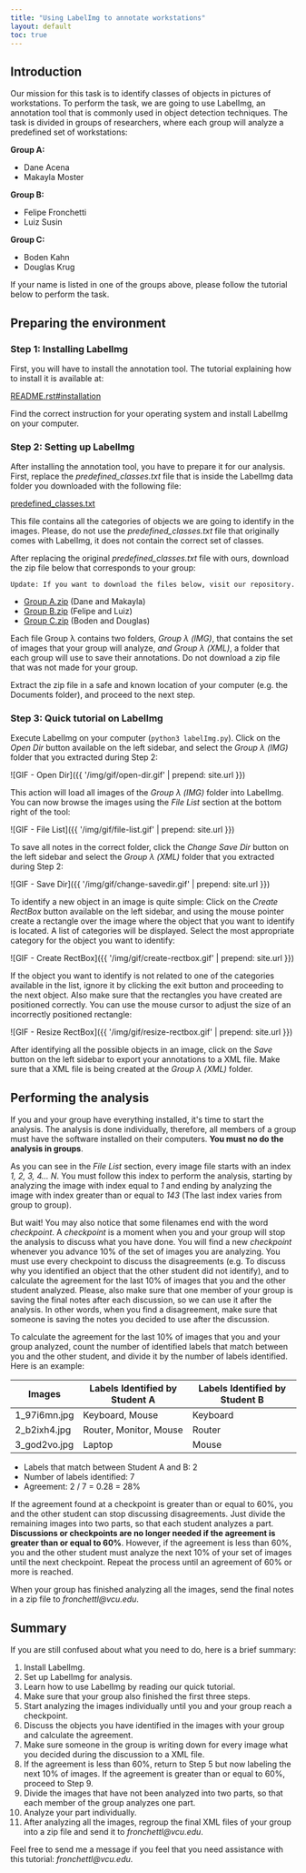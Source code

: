 ```yaml
---
title: "Using LabelImg to annotate workstations"
layout: default
toc: true
---
```


## Introduction

Our mission for this task is to identify classes of objects in pictures of workstations.
To perform the task, we are going to use LabelImg, an annotation tool that is commonly used in object detection techniques. The task
is divided in groups of researchers, where each group will analyze a predefined set of workstations:

**Group A:**
- Dane Acena
- Makayla Moster

**Group B:**
- Felipe Fronchetti
- Luiz Susin

**Group C:**
- Boden Kahn
- Douglas Krug

If your name is listed in one of the groups above, please follow the tutorial below to perform the task.

## Preparing the environment

### Step 1: Installing LabelImg

First, you will have to install the annotation tool. The tutorial explaining how to install it is available at:

[README.rst#installation](https://github.com/tzutalin/labelImg/blob/master/README.rst#installation)

Find the correct instruction for your operating system and install LabelImg on your computer.

### Step 2: Setting up LabelImg

 After installing the annotation tool, you have to prepare it for our analysis. First, replace the _predefined_classes.txt_ file that is inside the LabelImg data folder you downloaded with the following file:

[predefined_classes.txt](https://github.com/vcuse/workstations/blob/master/data/predefined_classes.txt)

This file contains all the categories of objects we are going to identify in the images. Please, do not use the _predefined_classes.txt_ file that originally comes with LabelImg, it does not contain the correct set of classes.

After replacing the original _predefined_classes.txt_ file with ours, download the zip file below that corresponds to your group:

`Update: If you want to download the files below, visit our repository.`

- [Group A.zip]() (Dane and Makayla)
- [Group B.zip]() (Felipe and Luiz)
- [Group C.zip]() (Boden and Douglas)

Each file Group λ contains two folders, _Group λ (IMG)_, that contains the set of images that your group will analyze, _and Group λ (XML)_, a folder that each group will use to save their annotations. Do not download a zip file that was not made for your group.

Extract the zip file in a safe and known location of your computer (e.g. the Documents folder), and proceed to the next step.

### Step 3: Quick tutorial on LabelImg

Execute LabelImg on your computer (`python3 labelImg.py`). Click on the _Open Dir_ button available on the left sidebar, and select the _Group λ (IMG)_ folder that you extracted during Step 2:

![GIF - Open Dir]({{ '/img/gif/open-dir.gif' | prepend: site.url }})

This action will load all images of the _Group λ (IMG)_ folder into LabelImg. You can now browse the images using the _File List_ section at the bottom right of the tool:

![GIF - File List]({{ '/img/gif/file-list.gif' | prepend: site.url }})

To save all notes in the correct folder, click the _Change  Save Dir_ button on the left sidebar and select the _Group λ (XML)_ folder that you 
extracted during Step 2:

![GIF - Save Dir]({{ '/img/gif/change-savedir.gif' | prepend: site.url }})

To identify a new object in an image is quite simple: Click on the _Create RectBox_ button available on the left sidebar, and using the mouse pointer create a rectangle over the image where the object that you want to identify is located. A list of categories will be displayed. Select the most appropriate category for the object you want to identify:

![GIF - Create RectBox]({{ '/img/gif/create-rectbox.gif' | prepend: site.url }})

If the object you want to identify is not related to one of the categories available in the list, ignore it by clicking the exit button and proceeding to the next object. Also make sure that the rectangles you have created are positioned correctly. You can use the mouse cursor to adjust the size of an incorrectly positioned rectangle:

![GIF - Resize RectBox]({{ '/img/gif/resize-rectbox.gif' | prepend: site.url }})

After identifying all the possible objects in an image, click on the _Save_ button on the left sidebar to export your annotations to a XML file.
Make sure that a XML file is being created at the _Group λ (XML)_ folder.

## Performing the analysis

If you and your group have everything installed, it's time to start the analysis. The analysis is done individually, therefore, all members of a group must have the software installed on their computers. **You must no do the analysis in groups**.

 As you can see in the _File List_ section, every image file starts with an index _1, 2, 3, 4... N_. You must follow this index to perform the analysis, starting by analyzing the image with index equal to _1_ and ending by analyzing the image with index greater than or equal to _143_ (The last index varies from group to group).

But wait! You may also notice that some filenames end with the word _checkpoint_. A _checkpoint_ is a moment when you and your group will stop the analysis to discuss what you have done. You will find a new _checkpoint_ whenever you advance 10% of the
set of images you are analyzing. You must use every checkpoint to discuss the disagreements (e.g. To discuss why you identified an object that the other student did not identify), and to calculate the agreement for the last 10% of images that you and the other student analyzed. Please, also make sure that one member of your group is saving the final notes after each discussion, so we can use it after the analysis. In other words, when you find a disagreement, make sure that someone is saving the notes you decided to use after the discussion.

To calculate the agreement for the last 10% of images that you and your group analyzed, count the number of identified labels that match between you and the other student, and divide it by the number of labels identified. Here is an example:

| Images       | Labels Identified by Student A | Labels Identified by Student B |
|--------------|--------------------------------|--------------------------------|
| 1_97i6mn.jpg | Keyboard, Mouse                | Keyboard                       |
| 2_b2ixh4.jpg | Router, Monitor, Mouse         | Router                         |
| 3_god2vo.jpg | Laptop                         | Mouse                          |

- Labels that match between Student A and B: 2
- Number of labels identified: 7
- Agreement: 2 / 7 = 0.28 = 28%

If the agreement found at a checkpoint is greater than or equal to 60%, you and the other student can stop discussing disagreements.
Just divide the remaining images into two parts, so that each student analyzes a part. **Discussions or checkpoints
are no longer needed if the agreement is greater than or equal to 60%**. However, if the agreement is less than 60%, you and the other student must analyze the next 10% of your set of images until the next checkpoint. Repeat the process until an agreement of 60% or more is reached.

When your group has finished analyzing all the images, send the final notes in a zip file to _fronchettl@vcu.edu_.

## Summary

If you are still confused about what you need to do, here is a brief summary:

1. Install LabelImg.
2. Set up LabelImg for analysis.
3. Learn how to use LabelImg by reading our quick tutorial.
4. Make sure that your group also finished the first three steps.
5. Start analyzing the images individually until you and your group reach a checkpoint.
6. Discuss the objects you have identified in the images with your group and calculate the agreement.
7. Make sure someone in the group is writing down for every image what you decided during the discussion to a XML file.
8. If the agreement is less than 60%, return to Step 5 but now labeling the next 10% of images. If the agreement is greater than or equal to 60%, proceed to Step 9.
9. Divide the images that have not been analyzed into two parts, so that each member of the group analyzes one part.
10. Analyze your part individually.
11. After analyzing all the images, regroup the final XML files of your group into a zip file and send it to _fronchettl@vcu.edu_.

Feel free to send me a message if you feel that you need assistance with this tutorial: _fronchettl@vcu.edu_.
